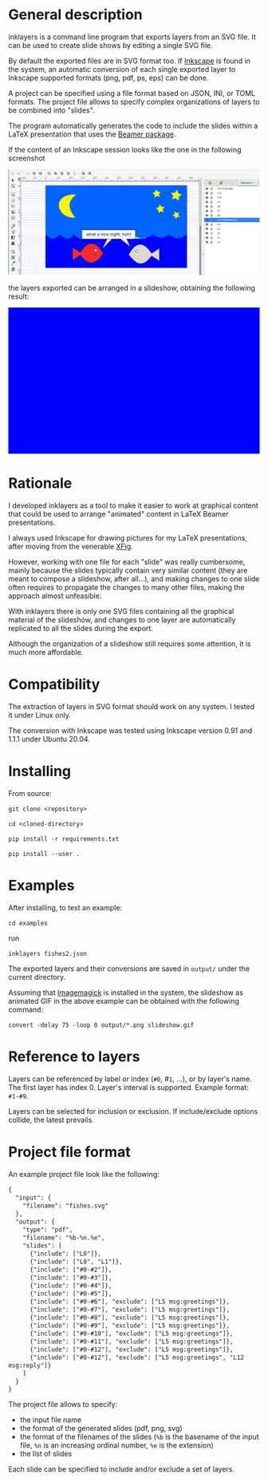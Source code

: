 # General description

inklayers is a command line program that exports layers from an SVG file.
It can be used to create slide shows by editing a single SVG file.

By default the exported files are in SVG format too.
If [Inkscape](https://inkscape.org/) is found in the system, an automatic conversion of each single exported layer to Inkscape supported formats (png, pdf, ps, eps) can be done.

A project can be specified using a file format based on JSON, INI, or TOML formats.
The project file allows to specify complex organizations of layers to be combined into "slides".

The program automatically generates the code to include the slides within a LaTeX presentation that uses the [Beamer package](https://latex-beamer.com/).

If the content of an Inkscape session looks like the one in the following screenshot

![](screenshot.png)

the layers exported can be arranged in a slideshow, obtaining the following result:

![](slideshow.gif)

# Rationale

I developed inklayers as a tool to make it easier to work at graphical content that could be used to arrange "animated" content in LaTeX Beamer presentations.

I always used Inkscape for drawing pictures for my LaTeX presentations, after moving from the venerable [XFig](http://mcj.sourceforge.net/).

However, working with one file for each "slide" was really cumbersome, mainly because the slides typically contain very similar content (they are meant to compose a slideshow, after all...), and making changes to one slide often requires to propagate the changes to many other files, making the approach almost unfeasible.

With inklayers there is only one SVG files containing all the graphical material of the slideshow, and changes to one layer are automatically replicated to all the slides during the export.

Although the organization of a slideshow still requires some attention, it is much more affordable.

# Compatibility

The extraction of layers in SVG format should work on any system.
I tested it under Linux only.

The conversion with Inkscape was tested using Inkscape version 0.91 and 1.1.1 under Ubuntu 20.04.

# Installing

From source:

```
git clone <repository>
```

```
cd <cloned-directory>
```

```
pip install -r requirements.txt
```

```
pip install --user .
```

# Examples

After installing, to test an example:

```
cd examples
```

run

```
inklayers fishes2.json
```

The exported layers and their conversions are saved in `output/` under the current directory.

Assuming that [Imagemagick](https://imagemagick.org/) is installed in the system, the slideshow as animated GIF in the above example can be obtained with the following command:

```
convert -delay 75 -loop 0 output/*.png slideshow.gif
```

# Reference to layers

Layers can be referenced by label or index (`#0`, #`1`, ...), or by layer's name.
The first layer has index 0.
Layer's interval is supported. Example format: `#1-#9`.

Layers can be selected for inclusion or exclusion.
If include/exclude options collide, the latest prevails.

# Project file format

An example project file look like the following:

```
{
  "input": {
    "filename": "fishes.svg"
  },
  "output": {
    "type": "pdf",
    "filename": "%b-%n.%e",
    "slides": [
      {"include": ["L0"]},
      {"include": ["L0", "L1"]},
      {"include": ["#0-#2"]},
      {"include": ["#0-#3"]},
      {"include": ["#0-#4"]},
      {"include": ["#0-#5"]},
      {"include": ["#0-#6"], "exclude": ["L5 msg:greetings"]},
      {"include": ["#0-#7"], "exclude": ["L5 msg:greetings"]},
      {"include": ["#0-#8"], "exclude": ["L5 msg:greetings"]},
      {"include": ["#0-#9"], "exclude": ["L5 msg:greetings"]},
      {"include": ["#0-#10"], "exclude": ["L5 msg:greetings"]},
      {"include": ["#0-#11"], "exclude": ["L5 msg:greetings"]},
      {"include": ["#0-#12"], "exclude": ["L5 msg:greetings"]},
      {"include": ["#0-#12"], "exclude": ["L5 msg:greetings", "L12 msg:reply"]}
    ]
  }
}
```

The project file allows to specify:

- the input file name
- the format of the generated slides (pdf, png, svg)
- the format of the filenames of the slides (`%b` is the basename of the input file, `%n` is an increasing ordinal number, `%e` is the extension)
- the list of slides

Each slide can be specified to include and/or exclude a set of layers.

